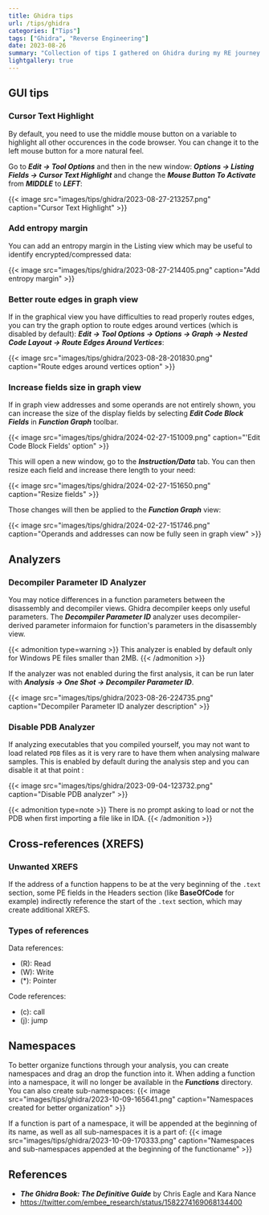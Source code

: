 ```yaml
---
title: Ghidra tips
url: /tips/ghidra
categories: ["Tips"]
tags: ["Ghidra", "Reverse Engineering"]
date: 2023-08-26
summary: "Collection of tips I gathered on Ghidra during my RE journey."
lightgallery: true
---
```


## GUI tips

### Cursor Text Highlight

By default, you need to use the middle mouse button on a variable to highlight all other occurences in the code browser. You can change it to the left mouse button for a more natural feel.

Go to ***Edit -> Tool Options*** and then in the new window: ***Options -> Listing Fields -> Cursor Text Highlight*** and change the ***Mouse Button To Activate*** from ***MIDDLE*** to ***LEFT***:

{{< image src="images/tips/ghidra/2023-08-27-213257.png" caption="Cursor Text Highlight" >}}

### Add entropy margin

You can add an entropy margin in the Listing view which may be useful to identify encrypted/compressed data:

{{< image src="images/tips/ghidra/2023-08-27-214405.png" caption="Add entropy margin" >}}

### Better route edges in graph view

If in the graphical view you have difficulties to read properly routes edges, you can try the graph option to route edges around vertices (which is disabled by default): ***Edit -> Tool Options -> Options -> Graph -> Nested Code Layout -> Route Edges Around Vertices***:

{{< image src="images/tips/ghidra/2023-08-28-201830.png" caption="Route edges around vertices option" >}}

### Increase fields size in graph view

If in graph view addresses and some operands are not entirely shown, you can increase the size of the display fields by selecting ***Edit Code Block Fields*** in ***Function Graph*** toolbar.

{{< image src="images/tips/ghidra/2024-02-27-151009.png" caption="'Edit Code Block Fields' option" >}}

This will open a new window, go to the ***Instruction/Data*** tab. You can then resize each field and increase there length to your need:

{{< image src="images/tips/ghidra/2024-02-27-151650.png" caption="Resize fields" >}}

Those changes will then be applied to the ***Function Graph*** view:

{{< image src="images/tips/ghidra/2024-02-27-151746.png" caption="Operands and addresses can now be fully seen in graph view" >}}

## Analyzers

### Decompiler Parameter ID Analyzer

You may notice differences in a function parameters between the disassembly and decompiler views. Ghidra decompiler keeps only useful parameters. The ***Decompiler Parameter ID*** analyzer uses decompiler-derived parameter informaion for function's parameters in the disassembly view.

{{< admonition type=warning >}}
This analyzer is enabled by default only for Windows PE files smaller than 2MB.
{{< /admonition >}}

If the analyzer was not enabled during the first analysis, it can be run later with ***Analysis -> One Shot -> Decompiler Parameter ID***.

{{< image src="images/tips/ghidra/2023-08-26-224735.png" caption="Decompiler Parameter ID analyzer description" >}}

### Disable PDB Analyzer

If analyzing executables that you compiled yourself, you may not want to load related `PDB` files as it is very rare to have them when analysing malware samples. This is enabled by default during the analysis step and you can disable it at that point :

{{< image src="images/tips/ghidra/2023-09-04-123732.png" caption="Disable PDB analyzer" >}}

{{< admonition type=note >}}
There is no prompt asking to load or not the PDB when first importing a file like in IDA.
{{< /admonition >}}

## Cross-references (XREFS)

### Unwanted XREFS

If the address of a function happens to be at the very beginning of the `.text` section, some PE fields in the Headers section (like **BaseOfCode** for example) indirectly reference the start of the `.text` section, which may create additional XREFS.

### Types of references

Data references:
<ul>
    <li>(R): Read</li>
    <li>(W): Write</li>
    <li>(*): Pointer</li>
</ul>  

Code references:
<ul>
    <li>(c): call</li>
    <li>(j): jump</li>
</ul>  

## Namespaces

To better organize functions through your analysis, you can create namespaces and drag an drop the function into it. When adding a function into a namespace, it will no longer be available in the ***Functions*** directory. You can also create sub-namespaces:
{{< image src="images/tips/ghidra/2023-10-09-165641.png" caption="Namespaces created for better organization" >}}

If a function is part of a namespace, it will be appended at the beginning of its name, as well as all sub-namespaces it is a part of:
{{< image src="images/tips/ghidra/2023-10-09-170333.png" caption="Namespaces and sub-namespaces appended at the beginning of the functioname" >}}


## References

- ***The Ghidra Book: The Definitive Guide*** by Chris Eagle and Kara Nance
- https://twitter.com/embee_research/status/1582274169068134400
